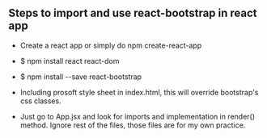 ## Steps to import and use react-bootstrap in react app

- Create a react app or simply do npm create-react-app
- $ npm install react react-dom
- $ npm install --save react-bootstrap
- Including prosoft style sheet in index.html, this will override bootstrap's css classes.

  <link rel="stylesheet" href="https://d260ckbc6brolt.cloudfront.net/prosoft-ui/branches/origin/rebranding/css/prosoft-ui.min.css">

- Just go to App.jsx and look for imports and implementation in render() method.
Ignore rest of the files, those files are for my own practice.

